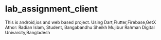 # lab_assignment_client
This is android,ios and web based project.
Using Dart,Flutter,Firebase,GetX
Athor: Radian Islam, Student, Bangabandhu Sheikh Mujibur Rahman Digital Univarsity,Bangladesh

